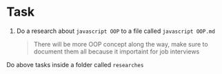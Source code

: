 # Task
1. Do a research about `javascript OOP` to a file called `javascript OOP.md` 
    > There will be more OOP concept along the way, make sure to document them all because it importaint for job interviews

Do above tasks inside a folder called `researches`